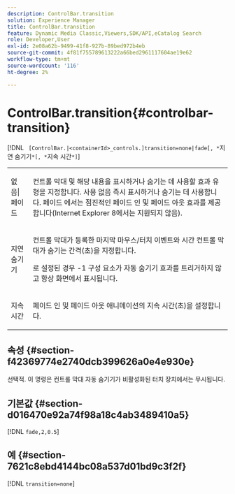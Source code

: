 ```yaml
---
description: ControlBar.transition
solution: Experience Manager
title: ControlBar.transition
feature: Dynamic Media Classic,Viewers,SDK/API,eCatalog Search
role: Developer,User
exl-id: 2e08a62b-9499-41f8-927b-89bed972b4eb
source-git-commit: 4f81f755789613222a66bed2961117604ae19e62
workflow-type: tm+mt
source-wordcount: '116'
ht-degree: 2%

---
```


# ControlBar.transition{#controlbar-transition}

[!DNL ` [ControlBar.|<containerId>_controls.]transition=none|fade[, *`지연 숨기기`*[, *`지속 시간`*]`]

<table id="table_F71AA834FE494949A2D4B569EA5E721F"> 
 <tbody> 
  <tr> 
   <td colname="col1"> <p> <span class="codeph"> 없음|페이드 </span> </p> </td> 
   <td colname="col2"> <p> 컨트롤 막대 및 해당 내용을 표시하거나 숨기는 데 사용할 효과 유형을 지정합니다. 사용 <span class="codeph"> 없음 </span> 즉시 표시하거나 숨기는 데 사용합니다. <span class="codeph"> 페이드 </span> 에서는 점진적인 페이드 인 및 페이드 아웃 효과를 제공합니다(Internet Explorer 8에서는 지원되지 않음). </p> </td> 
  </tr> 
  <tr> 
   <td colname="col1"> <p> <span class="codeph"> <span class="varname"> 지연 숨기기 </span> </span> </p> </td> 
   <td colname="col2"> <p> 컨트롤 막대가 등록한 마지막 마우스/터치 이벤트와 시간 컨트롤 막대가 숨기는 간격(초)을 지정합니다. </p> <p> 로 설정된 경우 <span class="codeph"> -1 </span> 구성 요소가 자동 숨기기 효과를 트리거하지 않고 항상 화면에서 표시됩니다. </p> </td> 
  </tr> 
  <tr> 
   <td colname="col1"> <p> <span class="codeph"> <span class="varname"> 지속 시간 </span> </span> </p> </td> 
   <td colname="col2"> <p> 페이드 인 및 페이드 아웃 애니메이션의 지속 시간(초)을 설정합니다. </p> </td> 
  </tr> 
 </tbody> 
</table>

## 속성 {#section-f42369774e2740dcb399626a0e4e930e}

선택적. 이 명령은 컨트롤 막대 자동 숨기기가 비활성화된 터치 장치에서는 무시됩니다.

## 기본값 {#section-d016470e92a74f98a18c4ab3489410a5}

[!DNL `fade,2,0.5`]

## 예 {#section-7621c8ebd4144bc08a537d01bd9c3f2f}

[!DNL `transition=none`]
